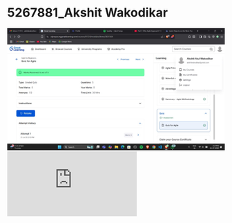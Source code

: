 # 5267881_Akshit Wakodikar
![Agile Certificate](https://github.com/akshitwakodikar/5267881_Akshit-Wakodikar/blob/main/Week%201%20-%20SDLC/Agile%20Quiz%20ss.jpg)
![Git Certificate ](https://github.com/akshitwakodikar/5267881_Akshit-Wakodikar/blob/main/Week%202%20-%20Git%20%26%20Github/Git%20Certificate.pdf)
